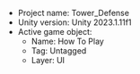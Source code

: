 <!-- UNITY CODE ASSIST INSTRUCTIONS START -->
- Project name: Tower_Defense
- Unity version: Unity 2023.1.11f1
- Active game object:
  - Name: How To Play
  - Tag: Untagged
  - Layer: UI
<!-- UNITY CODE ASSIST INSTRUCTIONS END -->